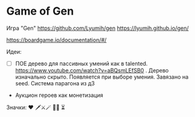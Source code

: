 # Game of Gen

Игра "Gen"
https://github.com/Lyumih/gen
https://lyumih.github.io/gen/

https://boardgame.io/documentation/#/


Идеи:

- [ ] ПОЕ дерево для пассивных умений как в talented. https://www.youtube.com/watch?v=aBQsmLEfSB0 . Дерево изначально скрыто. Появляется при выборе умения. Завязано на seed. Система парагона из д3
- Аукцион героев как монетизация

Значки:
❤️
🗡️⚔️🪄
👟🏹
⏳
